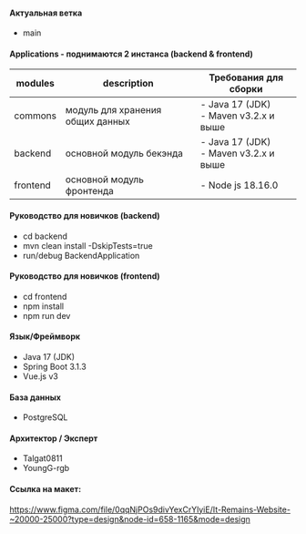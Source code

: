 #### Актуальная ветка 
- main

#### Applications - поднимаются 2 инстанса (backend & frontend)
| modules  | description                      | Требования для сборки                      |
|----------|----------------------------------|--------------------------------------------|
| commons  | модуль для хранения общих данных | - Java 17 (JDK)<br/> - Maven v3.2.x и выше |
| backend  | основной модуль бекэнда          | - Java 17 (JDK)<br/> - Maven v3.2.x и выше |
| frontend | основной модуль фронтенда        | - Node js 18.16.0                          |


#### Руководство для новичков (backend)
- cd backend
- mvn clean install -DskipTests=true
- run/debug BackendApplication

#### Руководство для новичков (frontend)
- cd frontend
- npm install
- npm run dev

#### Язык/Фреймворк
- Java 17 (JDK)
- Spring Boot 3.1.3
- Vue.js v3

#### База данных
- PostgreSQL

#### Архитектор / Эксперт
- Talgat0811
- YoungG-rgb

#### Ссылка на макет:
https://www.figma.com/file/0qqNjPOs9divYexCrYlyiE/It-Remains-Website-~20000-25000?type=design&node-id=658-1165&mode=design


